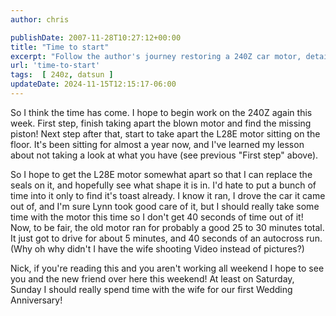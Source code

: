 ```yaml
---
author: chris

publishDate: 2007-11-28T10:27:12+00:00
title: "Time to start"
excerpt: "Follow the author's journey restoring a 240Z car motor, detailing errors of the past and plans for engine rehabilitation."
url: 'time-to-start'
tags:  [ 240z, datsun ] 
updateDate: 2024-11-15T12:15:17-06:00
---
```


So I think the time has come. I hope to begin work on the 240Z again this week. First step, finish taking apart the blown motor and find the missing piston! Next step after that, start to take apart the L28E motor sitting on the floor. It's been sitting for almost a year now, and I've learned my lesson about not taking a look at what you have (see previous "First step" above).


So I hope to get the L28E motor somewhat apart so that I can replace the seals on it, and hopefully see what shape it is in. I'd hate to put a bunch of time into it only to find it's toast already. I know it ran, I drove the car it came out of, and I'm sure Lynn took good care of it, but I should really take some time with the motor this time so I don't get 40 seconds of time out of it! Now, to be fair, the old motor ran for probably a good 25 to 30 minutes total. It just got to drive for about 5 minutes, and 40 seconds of an autocross run. (Why oh why didn't I have the wife shooting Video instead of pictures?)


Nick, if you're reading this and you aren't working all weekend I hope to see you and the new friend over here this weekend! At least on Saturday, Sunday I should really spend time with the wife for our first Wedding Anniversary!
